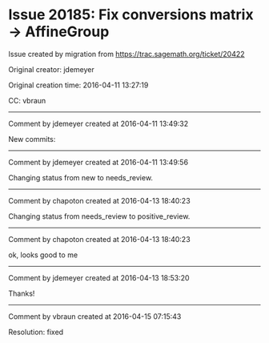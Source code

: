 # Issue 20185: Fix conversions matrix -> AffineGroup

Issue created by migration from https://trac.sagemath.org/ticket/20422

Original creator: jdemeyer

Original creation time: 2016-04-11 13:27:19

CC:  vbraun




---

Comment by jdemeyer created at 2016-04-11 13:49:32

New commits:


---

Comment by jdemeyer created at 2016-04-11 13:49:56

Changing status from new to needs_review.


---

Comment by chapoton created at 2016-04-13 18:40:23

Changing status from needs_review to positive_review.


---

Comment by chapoton created at 2016-04-13 18:40:23

ok, looks good to me


---

Comment by jdemeyer created at 2016-04-13 18:53:20

Thanks!


---

Comment by vbraun created at 2016-04-15 07:15:43

Resolution: fixed
